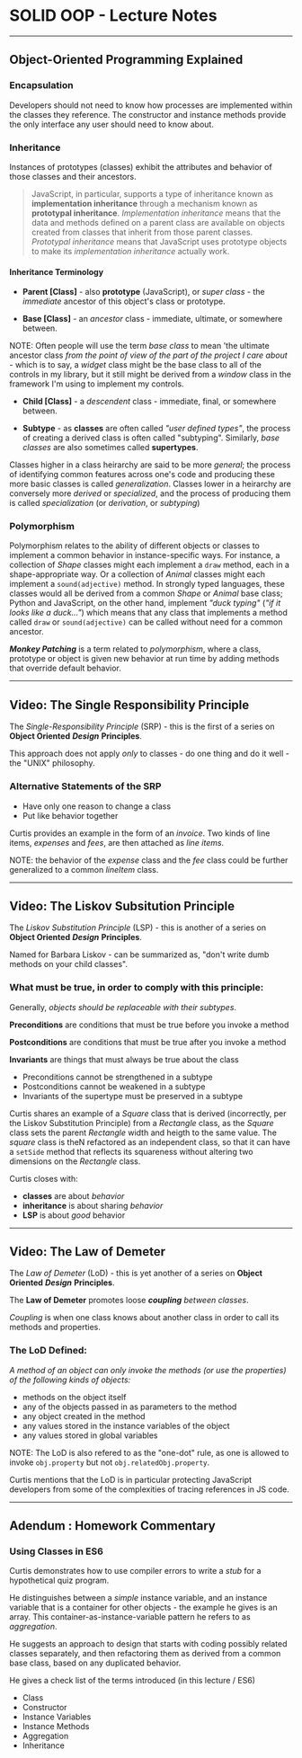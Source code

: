 # SOLID OOP - Lecture Notes

---

## Object-Oriented Programming Explained

### Encapsulation

Developers should not need to know how processes are implemented within the classes they reference. The constructor and instance methods provide the only interface any user should need to know about.

### Inheritance

Instances of prototypes (classes) exhibit the attributes and behavior of those classes and their ancestors.

> JavaScript, in particular, supports a type of inheritance known as **implementation inheritance** through a mechanism known as **prototypal inheritance**. _Implementation inheritance_ means that the data and methods defined on a parent class are available on objects created from classes that inherit from those parent classes. _Prototypal inheritance_ means that JavaScript uses prototype objects to make its _implementation inheritance_ actually work.

#### Inheritance Terminology

- **Parent [Class]** - also **prototype** (JavaScript), or _super class_ - the _immediate_ ancestor of this object's class or prototype.

- **Base [Class]** - an _ancestor_ class - immediate, ultimate, or somewhere between.

NOTE: Often people will use the term _base class_ to mean 'the ultimate ancestor class _from the point of view of the part of the project I care about_ - which is to say, a _widget_ class might be the base class to all of the controls in my library, but it still might be derived from a _window_ class in the framework I'm using to implement my controls.

- **Child [Class]** - a _descendent_ class - immediate, final, or somewhere between.

- **Subtype** - as **classes** are often called _"user defined types"_, the process of creating a derived class is often called "subtyping". Similarly, _base classes_ are also sometimes called **supertypes**.

Classes higher in a class heirarchy are said to be more _general_; the process of identifying common features across one's code and producing these more basic classes is called _generalization_. Classes lower in a heirarchy are conversely more _derived_ or _specialized_, and the process of producing them is called _specialization_ (or _derivation_, or _subtyping_)

### Polymorphism

Polymorphism relates to the ability of different objects or classes to implement a common behavior in instance-specific ways. For instance, a collection of _Shape_ classes might each implement a `draw` method, each in a shape-appropriate way. Or a collection of _Animal_ classes might each implement a `sound(adjective)` method. In strongly typed languages, these classes would all be derived from a common _Shape_ or _Animal_ base class; Python and JavaScript, on the other hand, implement _"duck typing"_ (_"if it looks like a duck..."_) which means that any class that implements a method called `draw` or `sound(adjective)` can be called without need for a common ancestor.

**_Monkey Patching_** is a term related to _polymorphism_, where a class, prototype or object is given new behavior at run time by adding methods that override default behavior.

---

## Video: The Single Responsibility Principle

The _Single-Responsibility Principle_ (SRP) - this is the first of a series on **Object Oriented** **_Design_** **Principles**.

This approach does not apply _only_ to classes - do one thing and do it well - the "UNIX" philosophy.

### Alternative Statements of the SRP

- Have only one reason to change a class
- Put like behavior together

Curtis provides an example in the form of an _invoice_. Two kinds of line items, _expenses_ and _fees_, are then attached as _line items_.

NOTE: the behavior of the _expense_ class and the _fee_ class could be further generalized to a common _lineItem_ class.

---

## Video: The Liskov Subsitution Principle

The _Liskov Substitution Principle_ (LSP) - this is another of a series on **Object Oriented** **_Design_** **Principles**.

Named for Barbara Liskov - can be summarized as, "don't write dumb methods on your child classes".

### What must be true, in order to comply with this principle:

Generally, _objects should be replaceable with their subtypes_.

**Preconditions** are conditions that must be true before you invoke a method

**Postconditions** are conditions that must be true after you invoke a method

**Invariants** are things that must always be true about the class

- Preconditions cannot be strengthened in a subtype
- Postconditions cannot be weakened in a subtype
- Invariants of the supertype must be preserved in a subtype

Curtis shares an example of a _Square_ class that is derived (incorrectly, per the Liskov Substitution Principle) from a _Rectangle_ class, as the _Square_ class sets the parent _Rectangle_ width and heigth to the same value. The _square_ class is theN refactored as an independent class, so that it can have a `setSide` method that reflects its squareness without altering two dimensions on the _Rectangle_ class.

Curtis closes with:

- **classes** are about _behavior_
- **inheritance** is about sharing _behavior_
- **LSP** is about _good_ behavior

---

## Video: The Law of Demeter

The _Law of Demeter_ (LoD) - this is yet another of a series on **Object Oriented** **_Design_** **Principles**.

The **Law of Demeter** promotes loose **_coupling_** _between classes_.

_Coupling_ is when one class knows about another class in order to call its methods and properties.

### The LoD Defined:

_A method of an object can only invoke the methods (or use the properties) of the following kinds of objects:_

- methods on the object itself
- any of the objects passed in as parameters to the method
- any object created in the method
- any values stored in the instance variables of the object
- any values stored in global variables

NOTE: The LoD is also refered to as the "one-dot" rule, as one is allowed to invoke `obj.property` but not `obj.relatedObj.property`.

Curtis mentions that the LoD is in particular protecting JavaScript developers from some of the complexities of tracing references in JS code.

---

## Adendum : Homework Commentary

### Using Classes in ES6

Curtis demonstrates how to use compiler errors to write a _stub_ for a hypothetical quiz program.

He distinguishes between a _simple_ instance variable, and an instance variable that is a container for other objects - the example he gives is an array. This container-as-instance-variable pattern he refers to as _aggregation_.

He suggests an approach to design that starts with coding possibly related classes separately, and then refactoring them as derived from a common base class, based on any duplicated behavior.

He gives a check list of the terms introduced (in this lecture / ES6)

- Class
- Constructor
- Instance Variables
- Instance Methods
- Aggregation
- Inheritance
